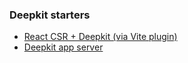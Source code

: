 ### Deepkit starters

- [React CSR + Deepkit (via Vite plugin)](./apps/react-vite/README.md)
- [Deepkit app server](./apps/deepkit-app/README.md)
